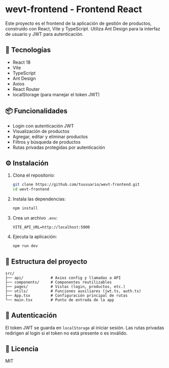 # wevt-frontend - Frontend React

Este proyecto es el frontend de la aplicación de gestión de productos, construido con React, Vite y TypeScript. Utiliza Ant Design para la interfaz de usuario y JWT para autenticación.

## 🚀 Tecnologías
- React 18
- Vite
- TypeScript
- Ant Design
- Axios
- React Router
- localStorage (para manejar el token JWT)

## 📦 Funcionalidades
- Login con autenticación JWT
- Visualización de productos
- Agregar, editar y eliminar productos
- Filtros y búsqueda de productos
- Rutas privadas protegidas por autenticación

## ⚙️ Instalación

1. Clona el repositorio:
   ```bash
   git clone https://github.com/tuusuario/wevt-frontend.git
   cd wevt-frontend
   ```

2. Instala las dependencias:
   ```bash
   npm install
   ```

3. Crea un archivo `.env`:
   ```env
   VITE_API_URL=http://localhost:5000
   ```

4. Ejecuta la aplicación:
   ```bash
   npm run dev
   ```

## 🧱 Estructura del proyecto

```
src/
├── api/            # Axios config y llamadas a API
├── components/     # Componentes reutilizables
├── pages/          # Vistas (login, productos, etc.)
├── utils/          # Funciones auxiliares (jwt.ts, auth.ts)
├── App.tsx         # Configuración principal de rutas
└── main.tsx        # Punto de entrada de la app
```

## 🔐 Autenticación
El token JWT se guarda en `localStorage` al iniciar sesión. Las rutas privadas redirigen al login si el token no está presente o es inválido.

## 📄 Licencia
MIT
